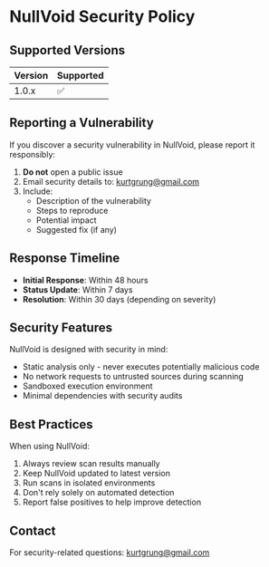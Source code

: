 # NullVoid Security Policy

## Supported Versions

| Version | Supported          |
| ------- | ------------------ |
| 1.0.x   | :white_check_mark: |

## Reporting a Vulnerability

If you discover a security vulnerability in NullVoid, please report it responsibly:

1. **Do not** open a public issue
2. Email security details to: kurtgrung@gmail.com
3. Include:
   - Description of the vulnerability
   - Steps to reproduce
   - Potential impact
   - Suggested fix (if any)

## Response Timeline

- **Initial Response**: Within 48 hours
- **Status Update**: Within 7 days
- **Resolution**: Within 30 days (depending on severity)

## Security Features

NullVoid is designed with security in mind:

- Static analysis only - never executes potentially malicious code
- No network requests to untrusted sources during scanning
- Sandboxed execution environment
- Minimal dependencies with security audits

## Best Practices

When using NullVoid:

1. Always review scan results manually
2. Keep NullVoid updated to latest version
3. Run scans in isolated environments
4. Don't rely solely on automated detection
5. Report false positives to help improve detection

## Contact

For security-related questions: kurtgrung@gmail.com
